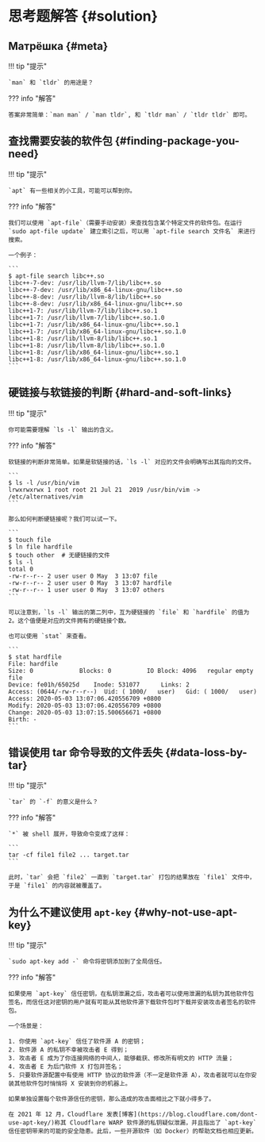# 思考题解答 {#solution}

## Матрёшка {#meta}

!!! tip "提示"

    `man` 和 `tldr` 的用途是？

??? info "解答"

    答案非常简单：`man man` / `man tldr`, 和 `tldr man` / `tldr tldr` 即可。

## 查找需要安装的软件包 {#finding-package-you-need}

!!! tip "提示"

    `apt` 有一些相关的小工具，可能可以帮到你。

??? info "解答"

    我们可以使用 `apt-file`（需要手动安装）来查找包含某个特定文件的软件包。在运行 `sudo apt-file update` 建立索引之后，可以用 `apt-file search 文件名` 来进行搜索。

    一个例子：

    ```
    $ apt-file search libc++.so
    libc++-7-dev: /usr/lib/llvm-7/lib/libc++.so
    libc++-7-dev: /usr/lib/x86_64-linux-gnu/libc++.so
    libc++-8-dev: /usr/lib/llvm-8/lib/libc++.so
    libc++-8-dev: /usr/lib/x86_64-linux-gnu/libc++.so
    libc++1-7: /usr/lib/llvm-7/lib/libc++.so.1
    libc++1-7: /usr/lib/llvm-7/lib/libc++.so.1.0
    libc++1-7: /usr/lib/x86_64-linux-gnu/libc++.so.1
    libc++1-7: /usr/lib/x86_64-linux-gnu/libc++.so.1.0
    libc++1-8: /usr/lib/llvm-8/lib/libc++.so.1
    libc++1-8: /usr/lib/llvm-8/lib/libc++.so.1.0
    libc++1-8: /usr/lib/x86_64-linux-gnu/libc++.so.1
    libc++1-8: /usr/lib/x86_64-linux-gnu/libc++.so.1.0
    ```

## 硬链接与软链接的判断 {#hard-and-soft-links}

!!! tip "提示"

    你可能需要理解 `ls -l` 输出的含义。

??? info "解答"

    软链接的判断非常简单。如果是软链接的话，`ls -l` 对应的文件会明确写出其指向的文件。

    ```
    $ ls -l /usr/bin/vim
    lrwxrwxrwx 1 root root 21 Jul 21  2019 /usr/bin/vim -> /etc/alternatives/vim
    ```

    那么如何判断硬链接呢？我们可以试一下。

    ```
    $ touch file
    $ ln file hardfile
    $ touch other  # 无硬链接的文件
    $ ls -l
    total 0
    -rw-r--r-- 2 user user 0 May  3 13:07 file
    -rw-r--r-- 2 user user 0 May  3 13:07 hardfile
    -rw-r--r-- 1 user user 0 May  3 13:07 others
    ```

    可以注意到，`ls -l` 输出的第二列中，互为硬链接的 `file` 和 `hardfile` 的值为 2。这个值便是对应的文件拥有的硬链接个数。

    也可以使用 `stat` 来查看。

    ```
    $ stat hardfile
    File: hardfile
    Size: 0         	Blocks: 0          IO Block: 4096   regular empty file
    Device: fe01h/65025d	Inode: 531077      Links: 2
    Access: (0644/-rw-r--r--)  Uid: ( 1000/   user)   Gid: ( 1000/   user)
    Access: 2020-05-03 13:07:06.420556709 +0800
    Modify: 2020-05-03 13:07:06.420556709 +0800
    Change: 2020-05-03 13:07:15.500656671 +0800
    Birth: -
    ```

## 错误使用 tar 命令导致的文件丢失 {#data-loss-by-tar}

!!! tip "提示"

    `tar` 的 `-f` 的意义是什么？

??? info "解答"

    `*` 被 shell 展开，导致命令变成了这样：

    ```
    tar -cf file1 file2 ... target.tar
    ```

    此时，`tar` 会把 `file2` 一直到 `target.tar` 打包的结果放在 `file1` 文件中，于是 `file1` 的内容就被覆盖了。

## 为什么不建议使用 `apt-key` {#why-not-use-apt-key}

!!! tip "提示"

    `sudo apt-key add -` 命令将密钥添加到了全局信任。

??? info "解答"

    如果使用 `apt-key` 信任密钥，在私钥泄漏之后，攻击者可以使用泄漏的私钥为其他软件包签名，而信任这对密钥的用户就有可能从其他软件源下载软件包时下载并安装攻击者签名的软件包。

    一个场景是：

    1. 你使用 `apt-key` 信任了软件源 A 的密钥；
    2. 软件源 A 的私钥不幸被攻击者 E 得到；
    3. 攻击者 E 成为了你连接网络的中间人，能够截获、修改所有明文的 HTTP 流量；
    4. 攻击者 E 为后门软件 X 打包并签名；
    5. 只要软件源配置中有使用 HTTP 协议的软件源（不一定是软件源 A），攻击者就可以在你安装其他软件包时悄悄将 X 安装到你的机器上。

    如果单独设置每个软件源信任的密钥，那么造成的攻击面相比之下就小得多了。

    在 2021 年 12 月，Cloudflare 发表[博客](https://blog.cloudflare.com/dont-use-apt-key/)称其 Cloudflare WARP 软件源的私钥疑似泄漏，并且指出了 `apt-key` 信任密钥带来的可能的安全隐患。此后，一些开源软件（如 Docker）的帮助文档也相应更新。
